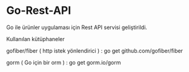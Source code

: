 # Go-Rest-API
Go ile ürünler uygulaması için Rest API servisi geliştirildi.

Kullanılan kütüphaneler

gofiber/fiber ( http istek yönlendirici ) : go get github.com/gofiber/fiber

gorm ( Go için bir orm ) : go get gorm.io/gorm
